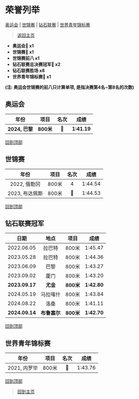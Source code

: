 # 荣誉列举

[奥运会](#奥运会) | [世锦赛](#世锦赛) | [钻石联赛](#钻石联赛冠军) | [世界青年锦标赛](#世界青年锦标赛)

> [返回主页](./Profile.md)

- **奥运会🥇 x1**
- **世锦赛🥈 x1**
- **世锦赛前八 x1**
- **钻石联赛总决赛冠军💎 x2**
- **钻石联赛胜场 x8**
- **世界青年锦标赛🥇 x1**

**(注: 奥运会世锦赛的前八只计算单项, 是指决赛第4名~第8名的次数)**

## 奥运会

|      年份      |   项目    | 名次  |    成绩     |
| :------------: | :-------: | :---: | :---------: |
| **2024, 巴黎** | **800米** | **🥇** | **1:41.19** |

[回到顶部](#荣誉列举)

## 世锦赛

|      年份      | 项目  | 名次 |  成绩   |
| :------------: | :---: | :--: | :-----: |
|  2022, 俄勒冈  | 800米 |  4   | 1:44.54 |
| 2023, 布达佩斯 | 800米 |  🥈   | 1:44.53 |

[回到顶部](#荣誉列举)

## 钻石联赛冠军

|      日期      |     地点     |   项目    |    成绩     |
| :------------: | :----------: | :-------: | :---------: |
|   2022.06.05   |    拉巴特    |   800米   |   1:45.47   |
|   2023.05.28   |    拉巴特    |   800米   |   1:44.36   |
|   2023.06.09   |     巴黎     |   800米   |   1:43.27   |
|   2023.09.02   |     厦门     |   800米   |   1:43.20   |
| **2023.09.17** |   **尤金**   | **800米** | **1:42.80** |
|   2024.05.19   |   马拉喀什   |   800米   |   1:43.84   |
|   2024.08.22   |     洛桑     |   800米   |   1:41.11   |
| **2024.09.14** | **布鲁塞尔** | **800米** | **1:42.70** |

[回到顶部](#荣誉列举)

## 世界青年锦标赛

|     年份     | 项目  | 名次 |  成绩   |
| :----------: | :---: | :--: | :-----: |
| 2021, 内罗毕 | 800米 |  🥇   | 1:43.76 |

[回到顶部](#荣誉列举)

> [回到主页](./Profile.md)